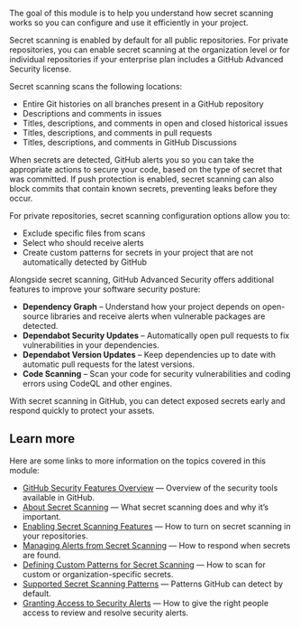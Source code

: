 The goal of this module is to help you understand how secret scanning works so you can configure and use it efficiently in your project.

Secret scanning is enabled by default for all public repositories. For private repositories, you can enable secret scanning at the organization level or for individual repositories if your enterprise plan includes a GitHub Advanced Security license.

Secret scanning scans the following locations:

* Entire Git histories on all branches present in a GitHub repository
* Descriptions and comments in issues
* Titles, descriptions, and comments in open and closed historical issues
* Titles, descriptions, and comments in pull requests
* Titles, descriptions, and comments in GitHub Discussions

When secrets are detected, GitHub alerts you so you can take the appropriate actions to secure your code, based on the type of secret that was committed. If push protection is enabled, secret scanning can also block commits that contain known secrets, preventing leaks before they occur.

For private repositories, secret scanning configuration options allow you to:

* Exclude specific files from scans
* Select who should receive alerts
* Create custom patterns for secrets in your project that are not automatically detected by GitHub

Alongside secret scanning, GitHub Advanced Security offers additional features to improve your software security posture:

* **Dependency Graph** – Understand how your project depends on open-source libraries and receive alerts when vulnerable packages are detected.
* **Dependabot Security Updates** – Automatically open pull requests to fix vulnerabilities in your dependencies.
* **Dependabot Version Updates** – Keep dependencies up to date with automatic pull requests for the latest versions.
* **Code Scanning** – Scan your code for security vulnerabilities and coding errors using CodeQL and other engines.

With secret scanning in GitHub, you can detect exposed secrets early and respond quickly to protect your assets.

## Learn more

Here are some links to more information on the topics covered in this module:

* [GitHub Security Features Overview](https://docs.github.com/code-security/getting-started/github-security-features) — Overview of the security tools available in GitHub.
* [About Secret Scanning](https://docs.github.com/code-security/secret-scanning/about-secret-scanning) — What secret scanning does and why it’s important.
* [Enabling Secret Scanning Features](https://docs.github.com/code-security/secret-scanning/enabling-secret-scanning-features) — How to turn on secret scanning in your repositories.
* [Managing Alerts from Secret Scanning](https://docs.github.com/code-security/secret-scanning/managing-alerts-from-secret-scanning) — How to respond when secrets are found.
* [Defining Custom Patterns for Secret Scanning](https://docs.github.com/code-security/secret-scanning/defining-custom-patterns-for-secret-scanning) — How to scan for custom or organization-specific secrets.
* [Supported Secret Scanning Patterns](https://docs.github.com/code-security/secret-scanning/introduction/supported-secret-scanning-patterns) — Patterns GitHub can detect by default.
* [Granting Access to Security Alerts](https://docs.github.com/repositories/managing-your-repositorys-settings-and-features/enabling-features-for-your-repository/managing-security-and-analysis-settings-for-your-repository#granting-access-to-security-alerts) — How to give the right people access to review and resolve security alerts.
